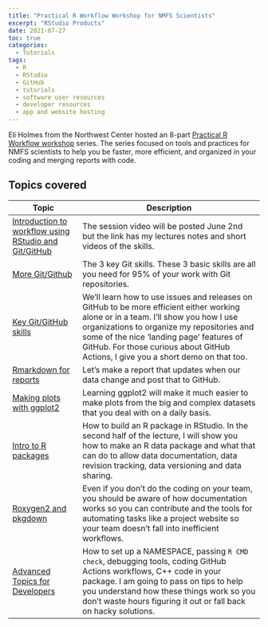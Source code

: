 ```yaml
---
title: "Practical R Workflow Workshop for NMFS Scientists"
excerpt: "RStudio Products"
date: 2021-07-27
toc: true
categories:
  - Tutorials
tags:
  - R
  - RStudio
  - GitHub
  - tutorials
  - software user resources
  - developer resources
  - app and website hosting
---
```


Eli Holmes from the Northwest Center hosted an 8-part [Practical R Workflow workshop](https://rverse-tutorials.github.io/RWorkflow-NWFSC-2021/) series. The series focused on tools and practices for NMFS scientists to help you be faster, more efficient, and organized in your coding and merging reports with code.

## Topics covered

| Topic | Description |
| ------------- | ------------- |
| [Introduction to workflow using RStudio and Git/GitHub](https://rverse-tutorials.github.io/RWorkflow-NWFSC-2021/week1.html)  | The session video will be posted June 2nd but the link has my lectures notes and short videos of the skills. | 
| [More Git/Github](https://rverse-tutorials.github.io/RWorkflow-NWFSC-2021/week2.html)  | The 3 key Git skills. These 3 basic skills are all you need for 95% of your work with Git repositories. |
| [Key Git/GitHub skills](https://rverse-tutorials.github.io/RWorkflow-NWFSC-2021/week3.html)  | We’ll learn how to use issues and releases on GitHub to be more efficient either working alone or in a team. I’ll show you how I use organizations to organize my repositories and some of the nice ‘landing page’ features of GitHub. For those curious about GitHub Actions, I give you a short demo on that too. | 
| [Rmarkdown for reports](https://rverse-tutorials.github.io/RWorkflow-NWFSC-2021/week4.html)  | Let’s make a report that updates when our data change and post that to GitHub. |
| [Making plots with ggplot2](https://rverse-tutorials.github.io/RWorkflow-NWFSC-2021/week5.html)  | Learning ggplot2 will make it much easier to make plots from the big and complex datasets that you deal with on a daily basis. |
| [Intro to R packages](https://rverse-tutorials.github.io/RWorkflow-NWFSC-2021/week6.html)  | How to build an R package in RStudio. In the second half of the lecture, I will show you how to make an R data package and what that can do to allow data documentation, data revision tracking, data versioning and data sharing. |
| [Roxygen2 and pkgdown](https://rverse-tutorials.github.io/RWorkflow-NWFSC-2021/week7.html)  | Even if you don’t do the coding on your team, you should be aware of how documentation works so you can contribute and the tools for automating tasks like a project website so your team doesn’t fall into inefficient workflows. |
| [Advanced Topics for Developers](https://rverse-tutorials.github.io/RWorkflow-NWFSC-2021/week8.html)  | How to set up a NAMESPACE, passing `R CMD check`, debugging tools, coding GitHub Actions workflows, C++ code in your package. I am going to pass on tips to help you understand how these things work so you don’t waste hours figuring it out or fall back on hacky solutions. |
